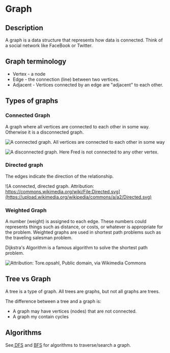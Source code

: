 # Graph

## Description

A graph is a data structure that represents how data is connected. Think of a social network like FaceBook or Twitter.

## Graph terminology

* Vertex - a node
* Edge - the connection (line) between two vertices.
* Adjacent - Vertices connected by an edge are "adjacent" to each other.

## Types of graphs

### Connected Graph

A graph where all vertices are connected to each other in some way. Otherwise it is a disconnected graph.

![A connected graph. All vertices are connected to each other in some way](../.gitbook/assets/connected\_graph.svg)



![A disconnected graph. Here Fred is not connected to any other vertex.](../.gitbook/assets/disconnected\_graph.svg)

### Directed graph&#x20;

The edges indicate the direction of the relationship.&#x20;



![A connected, directed graph. Attribution: https://commons.wikimedia.org/wiki/File:Directed.svg](https://upload.wikimedia.org/wikipedia/commons/a/a2/Directed.svg)

### Weighted Graph

A number (weight) is assigned to each edge. These numbers could represents things such as distance, or costs, or whatever is appropriate for the problem. Weighted graphs are used in shortest path problems such as the traveling salesman problem.

Dijkstra's Algorithm is a famous algorithm to solve the shortest path problem.

![Attribution: Tore.opsahl, Public domain, via Wikimedia Commons](https://upload.wikimedia.org/wikipedia/commons/9/9a/Weighted\_network.png)

## Tree vs Graph

A tree is a type of graph. All trees are graphs, but not all graphs are trees.

The difference between a tree and a graph is:

* A graph may have vertices (nodes) that are not connected.&#x20;
* A graph my contain cycles

## Algorithms

See[ DFS](../algorithms/depth-first-search-dfs.md) and [BFS](../algorithms/breadth-first-search-bfs.md) for algorithms to traverse/search a graph.

